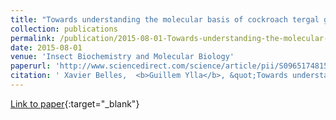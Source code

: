 ```yaml
---
title: "Towards understanding the molecular basis of cockroach tergal gland morphogenesis. A transcriptomic approach"
collection: publications
permalink: /publication/2015-08-01-Towards-understanding-the-molecular-basis-of-cockroach-tergal-gland-morphogenesis-A-transcriptomic-approach
date: 2015-08-01
venue: 'Insect Biochemistry and Molecular Biology'
paperurl: 'http://www.sciencedirect.com/science/article/pii/S0965174815300114'
citation: ' Xavier Belles,  <b>Guillem Ylla</b>, &quot;Towards understanding the molecular basis of cockroach tergal gland morphogenesis. A transcriptomic approach.&quot; Insect Biochemistry and Molecular Biology, 2015.'
---
```

[Link to paper](http://www.sciencedirect.com/science/article/pii/S0965174815300114){:target="_blank"}
